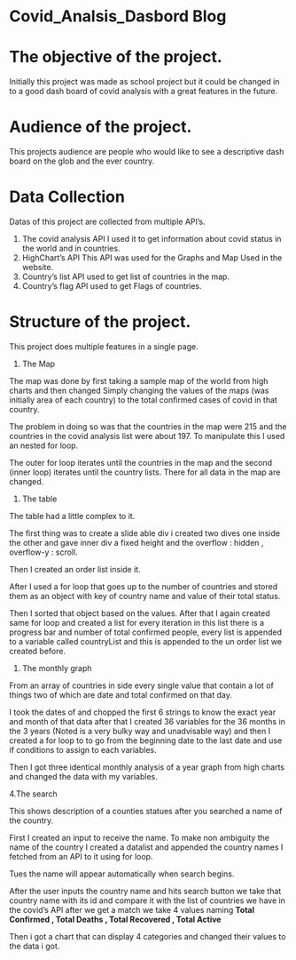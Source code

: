 # Covid_Analsis_Dasbord Blog

# The objective of the project.

Initially this project was made as school project but it could be changed in to a good dash board of covid analysis with a great features in the future.

# ****Audience of the project.****

This projects audience are people who would like to see a descriptive dash board on the glob and the ever country.

# ****Data Collection****

Datas of this project are collected from multiple API’s.

1. The covid analysis API I used it to get information about covid status in the world and in countries. 
2. HighChart’s API This API was used for the Graphs and Map Used in the website.
3. Country’s list API used to get list of countries in the map.
4.   Country’s flag API used to get Flags of countries.

# ****Structure**** of the project.

This project does multiple features in a single page.

1. The Map

The map was done by first taking a sample map of the world from high charts and then changed Simply changing the values of the maps (was initially area of each country) to the total  confirmed cases of covid in that country.  

The problem in doing so was that the countries in the map were 215 and the countries in the     covid analysis list were about 197. To manipulate this I used an nested for loop. 

The outer for loop iterates until the countries in the map and the second (inner loop) iterates     until the country lists. There for all data in the map are changed.  

1. The table

The table had a little complex to it.

The first thing was to create a slide able div i created two dives one inside the other and gave    inner div a fixed height and the overflow : hidden , overflow-y : scroll.  

Then I created an order list inside it.

After I used a for loop that goes up to the number of countries and stored them as an object     with key of country name and value of their total status.  

Then I sorted that object based on the values. After that I again created same for loop and created a list for every iteration in this list there is a progress bar and number of total confirmed people,  every list is appended to a variable called  countryList and this is appended to the un order list we created before.

1. The monthly graph 

From an array of countries in side every single value that contain a lot of things two of which         are date and total confirmed on that day.

 I took the dates of and chopped the first 6 strings to know the exact year and month of that data after that I created 36 variables for the 36 months  in the 3 years (Noted is a very bulky way and unadvisable way) and then I created a for loop to to go from the beginning date to the last date and use if conditions to assign to each variables. 

Then I got three identical monthly analysis of a year graph from high charts and changed the data with my variables.

4.The search  

This shows description of a counties statues after you searched a name of the country.

First I created an input to receive the name. To make non ambiguity the name of the country I created a datalist and appended the country names I fetched from an API to it using for loop.

Tues the name will appear automatically when search begins.

After the user inputs the country name and hits search button we take that country name with its id and compare it with the list of countries we have in the covid’s API after we get a match we take 4 values naming ****Total Confirmed , Total Deaths , Total Recovered , Total Active**** 

Then i got a chart that can display 4 categories and changed their values to the data i got.